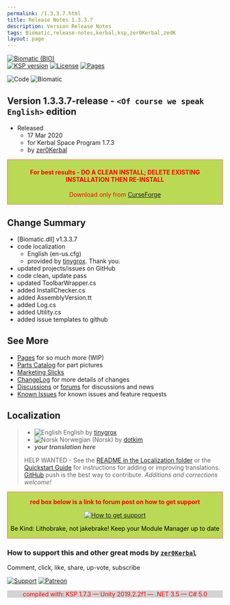 ```yaml
---
permalink: /1.3.3.7.html
title: Release Notes 1.3.3.7
description: Version Release Notes
tags: Biomatic,release-notes,kerbal,ksp,zer0Kerbal,zedK
layout: page
---
```

<!-- ReleaseLayout.md 1.3.3.7
Biomatic (BIO)
created: 04 Feb 2020
updated: 17 Mar 2020

TEMPLATE: ReleaseLayout.md v1.3.6.0
created: 11 Aug 2018
updated: 04 May 2023 -->

[![Biomatic (BIO)][SHD:mod]][CRSFG:url]  
[![KSP version][KSP:shd]][KSP:url] [![License][LIC:shd]][LIC:url] [![Pages][SHD:pgs]][pages]

![Code][SHD:code] ![Biomatic][SHD:dll]

## Version 1.3.3.7-release - `<Of course we speak English>` edition

* Released
  * 17 Mar 2020
  * for Kerbal Space Program 1.7.3
  * by [zer0Kerbal](https://github.com/zer0Kerbal)

<div style="border:0.5px solid Tomato; background-color: #bada55; color: #FF0000; text-align:center"><h4>
<b>For best results - DO A CLEAN INSTALL; DELETE EXISTING INSTALLATION THEN RE-INSTALL</b></h4><p>Download only from <a href="https://www.curseforge.com/kerbal/ksp-mods/Biomatic">CurseForge</a></p></div>

## Change Summary

* [Biomatic.dll] v1.3.3.7
* code localization
  * English (en-us.cfg)
  * provided by [tinygrox](https://github.com/tinygrox). Thank you.
* updated projects/issues on GitHub
* code clean, update pass
* updated ToolbarWrapper.cs
* added InstallChecker.cs
* added AssemblyVersion.tt
* added Log.cs
* added Utility.cs
* added issue templates to github

## See More

* [Pages][pages] for so much more (WIP)
* [Parts Catalog][parts] for part pictures
* [Marketing Slicks][markt]
* [ChangeLog][chlog] for more details of changes
* [Discussions][discu] or [forums][forum] for discussions and news
* [Known Issues][issue] for known issues and feature requests

## Localization

>* ![English][EN] English by [tinygrox](https://github.com/tinygrox)
>* ![Norsk][NO] Norwegian (Norsk) by [dotkim](https://github.com/dotkim)
>* ***your translation here***
>
> HELP WANTED - See the [README in the Localization folder][lreadme] or the [Quickstart Guide][qstart] for instructions for adding or improving translations. [GitHub][GitHub:url] push is the best way to contribute. *Additions and corrections welcome!*

<div style="border:0.5px solid Tomato; background-color: #BADA55; color: #FF0000; text-align:center">
  <p><b>red box below is a link to forum post on how to get support</b></p>
  <a href="https://forum.kerbalspaceprogram.com/index.php?/topic/83212-*">
    <p><img src="https://i.postimg.cc/vHP6zmrw/image.png" alt="How to get support"></p></a>
  <p style="color: #000000;">Be Kind: Lithobrake, not jakebrake! Keep your Module Manager up to date</p>
</div>

### How to support this and other great mods by [`zer0Kerbal`][zer0Kerbal]

Comment, click, like, share, up-vote, subscribe

[![Support][PAYPAL:img]][PAYPAL:url] [![Patreon][PATREON:img]][PATREON:url]

<div style="border:0.5px solid #BADASS; background-color: lightgrey; color: #FF0000; text-align:center">compiled with: KSP 1.7.3 — Unity 2019.2.2f1 — .NET 3.5 — C# 5.0</div>

<!-- links -->
[chlog]: https://raw.githubusercontent.com/zer0Kerbal/Biomatic/master/changelog.md "Changelog"
[discu]: https://github.com/zer0Kerbal/Biomatic/discussions/ "Discussions"
[forum]: https://forum.kerbalspaceprogram.com/index.php?/topic/191426-*/ "Biomatic Forum"
[issue]: https://github.com/zer0Kerbal/Biomatic/issues/ "Issue Tracker"
[markt]: https://zer0kerbal.github.io/Biomatic/Marketing "Marketing Slicks"
[pages]: https://zer0kerbal.github.io/Biomatic/ "GitHub Pages"
[parts]: https://zer0kerbal.github.io/Biomatic/PartsCatalog "Parts Catalog"

<!-- shields -->
[SHD:mod]: https://img.shields.io/badge/Biomatic%20(BIO)%20-1.3.3.7--release-BADA55.svg?style=plastic&labelColor=darkgreen/ "1.3.3.7-release"
[SHD:code]: https://img.shields.io/badge/CODE-%3C.NET%203.5%3E%20%3CC%23%207.0%3E-darkblue?style=plastic&labelColor=66ccff "Code"
[SHD:dll]: https://img.shields.io/badge/Biomatic.dll-1.3.3.7-orange?style=plastic&labelColor=darkgreen "Biomatic.dll"
[SHD:pgs]: https://img.shields.io/badge/GitHub-Pages-white?style=plastic&labelColor=9cf&logoColor=181717&logo=github/ "GitHub IO"

[CRSFG:url]: https://www.curseforge.com/kerbal/ksp-mods/Biomatic "CurseForge"
[GITHUB:url]: https://github.com/zer0Kerbal/Biomatic/ "GitHub"

[KSP:url]: http://kerbalspaceprogram.com/ "Kerbal Space Program"
[KSP:shd]: https://img.shields.io/badge/KSP-1.7.3-blue.svg?style=plastic&labelColor=black/ "Kerbal Space Program"

<!--- license -->
[LIC:url]: https://www.gnu.org/licenses/gpl-3.0-standalone.html "GPL-3.0"
[LIC:shd]: https://img.shields.io/badge/License-GPL--3.0-A42E2B?labelColor=white&style=plastic&logoColor=A42E2B&logo=gnu "GPL-3.0"

[PAYPAL:img]: https://img.shields.io/badge/Buy%20me%20some%20-LFO-BADA55?style=for-the-badge&logo=paypal&labelColor=FFDD00 "PayPal"
[PAYPAL:url]: https://www.paypal.com/donate?hosted_button_id=DC22YHMEJREKL "PayPal"
[PATREON:img]: https://img.shields.io/badge/Patreon%20-Patreonize-FF424D?style=for-the-badge&logo=patreon "Patreon"
[PATREON:url]: https://www.patreon.com/zer0Kerbal/membership "Patreon"

[lreadme]: https://github.com/zer0Kerbal/zer0Kerbal/blob/master/Localization/readme.md "Localization Readme"
[qstart]: https://github.com/zer0Kerbal/zer0Kerbal/blob/master/Localization/quickstart.md "Quickstart"
[EN]: https://raw.githubusercontent.com/zer0Kerbal/zer0Kerbal/master/img/EN.png "English"
[NO]: https://raw.githubusercontent.com/zer0Kerbal/zer0Kerbal/master/img/NO.png "Norsk"

[zer0Kerbal]: https://forum.kerbalspaceprogram.com/index.php?/profile/190933-*/ "zer0Kerbal"

<!-- THIS FILE: CC BY-ND 4.0 by zer0Kerbal -->